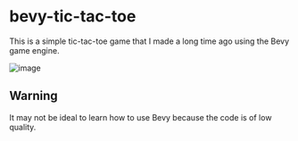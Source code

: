 # bevy-tic-tac-toe
This is a simple tic-tac-toe game that I made a long time ago using the Bevy game engine.

![image](https://user-images.githubusercontent.com/47032639/161343116-74382027-805e-45f1-97a3-fcaa1047cc66.png)

## Warning
It may not be ideal to learn how to use Bevy because the code is of low quality.
